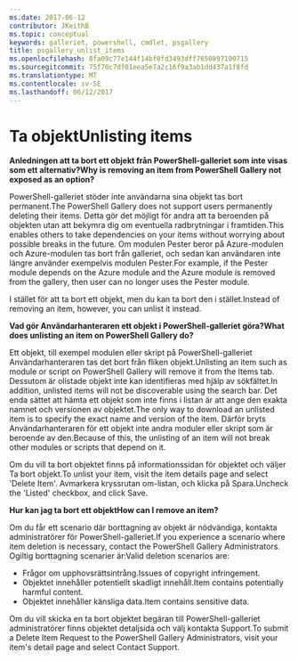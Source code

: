 ```yaml
---
ms.date: 2017-06-12
contributor: JKeithB
ms.topic: conceptual
keywords: galleriet, powershell, cmdlet, psgallery
title: psgallery_unlist_items
ms.openlocfilehash: 8fa09c77e144f14bf0fd3493dff7650897100715
ms.sourcegitcommit: 75f70c7df01eea5e7a2c16f9a3ab1dd437a1f8fd
ms.translationtype: MT
ms.contentlocale: sv-SE
ms.lasthandoff: 06/12/2017
---
```

# <a name="unlisting-items"></a><span data-ttu-id="c3e42-103">Ta objekt</span><span class="sxs-lookup"><span data-stu-id="c3e42-103">Unlisting items</span></span>

<span data-ttu-id="c3e42-104">**Anledningen att ta bort ett objekt från PowerShell-galleriet som inte visas som ett alternativ?**</span><span class="sxs-lookup"><span data-stu-id="c3e42-104">**Why is removing an item from PowerShell Gallery not exposed as an option?**</span></span>

<span data-ttu-id="c3e42-105">PowerShell-galleriet stöder inte användarna sina objekt tas bort permanent.</span><span class="sxs-lookup"><span data-stu-id="c3e42-105">The PowerShell Gallery does not support users permanently deleting their items.</span></span> <span data-ttu-id="c3e42-106">Detta gör det möjligt för andra att ta beroenden på objekten utan att bekymra dig om eventuella radbrytningar i framtiden.</span><span class="sxs-lookup"><span data-stu-id="c3e42-106">This enables others to take dependencies on your items without worrying about possible breaks in the future.</span></span> <span data-ttu-id="c3e42-107">Om modulen Pester beror på Azure-modulen och Azure-modulen tas bort från galleriet, och sedan kan användaren inte längre använder exempelvis modulen Pester.</span><span class="sxs-lookup"><span data-stu-id="c3e42-107">For example, if the Pester module depends on the Azure module and the Azure module is removed from the gallery, then user can no longer uses the Pester module.</span></span>

<span data-ttu-id="c3e42-108">I stället för att ta bort ett objekt, men du kan ta bort den i stället.</span><span class="sxs-lookup"><span data-stu-id="c3e42-108">Instead of removing an item, however, you can unlist it instead.</span></span>

<span data-ttu-id="c3e42-109">**Vad gör Användarhanteraren ett objekt i PowerShell-galleriet göra?**</span><span class="sxs-lookup"><span data-stu-id="c3e42-109">**What does unlisting an item on PowerShell Gallery do?**</span></span>

<span data-ttu-id="c3e42-110">Ett objekt, till exempel modulen eller skript på PowerShell-galleriet Användarhanteraren tas det bort från fliken objekt.</span><span class="sxs-lookup"><span data-stu-id="c3e42-110">Unlisting an item such as module or script on PowerShell Gallery will remove it from the Items tab.</span></span>
<span data-ttu-id="c3e42-111">Dessutom är olistade objekt inte kan identifieras med hjälp av sökfältet.</span><span class="sxs-lookup"><span data-stu-id="c3e42-111">In addition, unlisted items will not be discoverable using the search bar.</span></span>
<span data-ttu-id="c3e42-112">Det enda sättet att hämta ett objekt som inte finns i listan är att ange den exakta namnet och versionen av objektet.</span><span class="sxs-lookup"><span data-stu-id="c3e42-112">The only way to download an unlisted item is to specify the exact name and version of the item.</span></span>
<span data-ttu-id="c3e42-113">Därför bryts Användarhanteraren för ett objekt inte andra moduler eller skript som är beroende av den.</span><span class="sxs-lookup"><span data-stu-id="c3e42-113">Because of this, the unlisting of an item will not break other modules or scripts that depend on it.</span></span>

<span data-ttu-id="c3e42-114">Om du vill ta bort objektet finns på informationssidan för objektet och väljer Ta bort objekt.</span><span class="sxs-lookup"><span data-stu-id="c3e42-114">To unlist your item, visit the item details page and select 'Delete Item'.</span></span> <span data-ttu-id="c3e42-115">Avmarkera kryssrutan om-listan, och klicka på Spara.</span><span class="sxs-lookup"><span data-stu-id="c3e42-115">Uncheck the 'Listed' checkbox, and click Save.</span></span>

<span data-ttu-id="c3e42-116">**Hur kan jag ta bort ett objekt**</span><span class="sxs-lookup"><span data-stu-id="c3e42-116">**How can I remove an item?**</span></span>

<span data-ttu-id="c3e42-117">Om du får ett scenario där borttagning av objekt är nödvändiga, kontakta administratörer för PowerShell-galleriet.</span><span class="sxs-lookup"><span data-stu-id="c3e42-117">If you experience a scenario where item deletion is necessary, contact the PowerShell Gallery Administrators.</span></span>
<span data-ttu-id="c3e42-118">Ogiltig borttagning scenarier är:</span><span class="sxs-lookup"><span data-stu-id="c3e42-118">Valid deletion scenarios are:</span></span>
- <span data-ttu-id="c3e42-119">Frågor om upphovsrättsintrång.</span><span class="sxs-lookup"><span data-stu-id="c3e42-119">Issues of copyright infringement.</span></span>
- <span data-ttu-id="c3e42-120">Objektet innehåller potentiellt skadligt innehåll.</span><span class="sxs-lookup"><span data-stu-id="c3e42-120">Item contains potentially harmful content.</span></span>
- <span data-ttu-id="c3e42-121">Objektet innehåller känsliga data.</span><span class="sxs-lookup"><span data-stu-id="c3e42-121">Item contains sensitive data.</span></span>

<span data-ttu-id="c3e42-122">Om du vill skicka en ta bort objektet begäran till PowerShell-galleriet administratörer finns objektet detaljsida och välj kontakta Support.</span><span class="sxs-lookup"><span data-stu-id="c3e42-122">To submit a Delete Item Request to the PowerShell Gallery Administrators, visit your item's detail page and select Contact Support.</span></span>  


